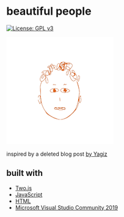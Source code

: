 # beautiful people
[![License: GPL v3](https://img.shields.io/badge/License-GPLv3-blue.svg)](https://www.gnu.org/licenses/gpl-3.0)

<img src="img/sample.png" width="280" height="280" />

inspired by a deleted blog post [by Yagiz](http://yagiz.me/) 

## built with

* [Two.js](https://two.js.org/)
* [JavaScript](https://www.javascript.com/)
* [HTML](https://html.spec.whatwg.org/)
* [Microsoft Visual Studio Community 2019](https://visualstudio.microsoft.com/)

